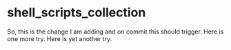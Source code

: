 # shell_scripts_collection
So, this is the change I am adding and on commit this should trigger. Here is one more try.
Here is yet another try. 
